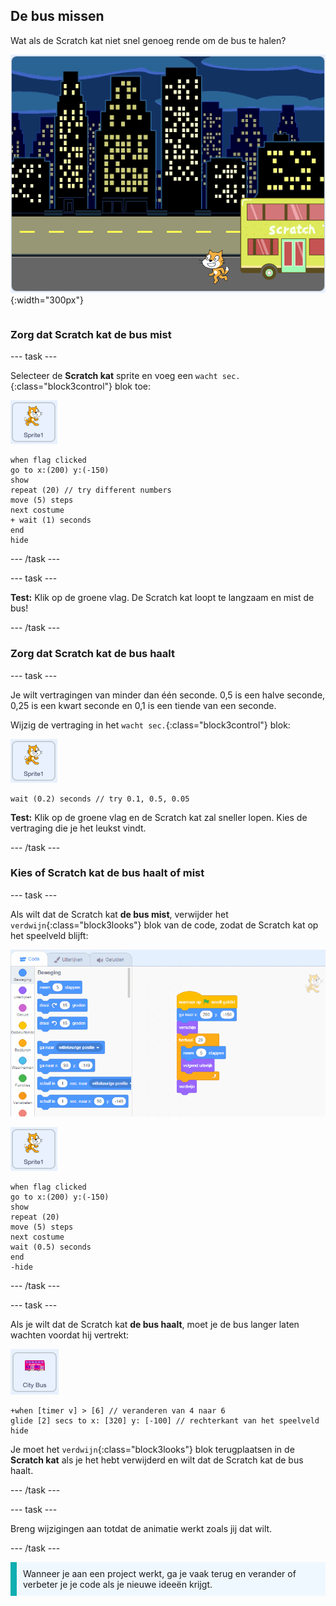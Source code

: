 ## De bus missen

<div style="display: flex; flex-wrap: wrap">
<div style="flex-basis: 200px; flex-grow: 1; margin-right: 15px;">
Wat als de Scratch kat niet snel genoeg rende om de bus te halen?
</div>
<div>

![The Scratch kat mist de bus.](images/cat-misses-bus.png){:width="300px"}

</div>
</div>

### Zorg dat Scratch kat de bus mist

--- task ---

Selecteer de **Scratch kat** sprite en voeg een `wacht sec.`{:class="block3control"} blok toe:

![De Scratch kat-sprite.](images/scratch-cat-sprite.png)

```blocks3
when flag clicked
go to x:(200) y:(-150) 
show
repeat (20) // try different numbers
move (5) steps 
next costume 
+ wait (1) seconds
end
hide
```
--- /task ---

--- task ---

**Test:** Klik op de groene vlag. De Scratch kat loopt te langzaam en mist de bus!

--- /task ---

### Zorg dat Scratch kat de bus haalt

--- task ---

Je wilt vertragingen van minder dan één seconde. 0,5 is een halve seconde, 0,25 is een kwart seconde en 0,1 is een tiende van een seconde.

Wijzig de vertraging in het `wacht sec.`{:class="block3control"} blok:

![De Scratch kat-sprite.](images/scratch-cat-sprite.png)

```blocks3
wait (0.2) seconds // try 0.1, 0.5, 0.05
```

**Test:** Klik op de groene vlag en de Scratch kat zal sneller lopen. Kies de vertraging die je het leukst vindt.

--- /task ---

### Kies of Scratch kat de bus haalt of mist

--- task ---

Als wilt dat de Scratch kat **de bus mist**, verwijder het `verdwijn`{:class="block3looks"} blok van de code, zodat de Scratch kat op het speelveld blijft:

![Het 'verdwijn'-blok van het script in het werkgebied naar het venster Blokken slepen om het blok uit het script te verwijderen.](images/removing-blocks-at-script-ends.gif)

![De Scratch kat-sprite.](images/scratch-cat-sprite.png)

```blocks3
when flag clicked
go to x:(200) y:(-150) 
show
repeat (20) 
move (5) steps 
next costume
wait (0.5) seconds 
end
-hide
```
--- /task ---

--- task ---

Als je wilt dat de Scratch kat **de bus haalt**, moet je de bus langer laten wachten voordat hij vertrekt:

![De stadsbus-sprite.](images/bus-sprite.png)

```blocks3
+when [timer v] > [6] // veranderen van 4 naar 6
glide [2] secs to x: [320] y: [-100] // rechterkant van het speelveld
hide
```

Je moet het `verdwijn`{:class="block3looks"} blok terugplaatsen in de **Scratch kat** als je het hebt verwijderd en wilt dat de Scratch kat de bus haalt.

--- /task ---

--- task ---

Breng wijzigingen aan totdat de animatie werkt zoals jij dat wilt.

--- /task ---

<p style="border-left: solid; border-width:10px; border-color: #0faeb0; background-color: aliceblue; padding: 10px;">
Wanneer je aan een project werkt, ga je vaak terug en verander of verbeter je je code als je nieuwe ideeën krijgt. 
</p>



